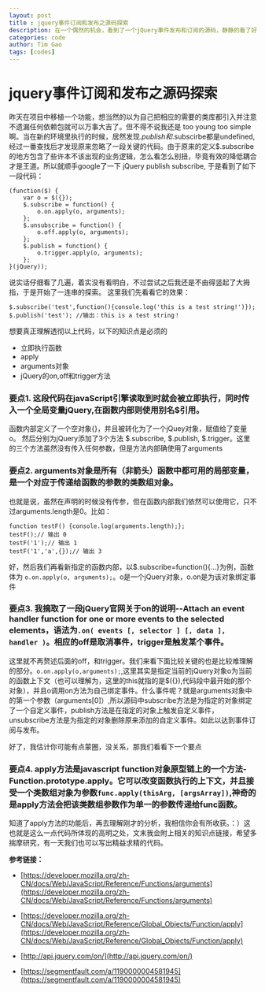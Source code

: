 ```yaml
---
layout: post
title : jquery事件订阅和发布之源码探索
description: 在一个偶然的机会，看到了一个jQuery事件发布和订阅的源码，静静的看了好久依然不明觉厉，默默的竖起来大拇指，进而引发了一连串的探索，所以有了这篇博文。
categories: code
author: Tim Gao
tags: [codes]
---
```

# jquery事件订阅和发布之源码探索

昨天在项目中移植一个功能，想当然的以为自己把相应的需要的类库都引入并注意不遗漏任何依赖包就可以万事大吉了。但不得不说我还是 too young too simple 啊。当在新的环境里执行的时候，居然发现$.publish和$.subscirbe都是undefined, 经过一番查找后才发现原来忽略了一段关键的代码。由于原来的定义$.subscribe的地方包含了些许本不该出现的业务逻辑，怎么看怎么别扭，毕竟有效的降低耦合才是王道。所以就顺手google了一下 jQuery publish subscribe, 于是看到了如下一段代码：

    (function($) { 
        var o = $({}); 
        $.subscribe = function() { 
            o.on.apply(o, arguments); 
        }; 
        $.unsubscribe = function() { 
            o.off.apply(o, arguments); 
        }; 
        $.publish = function() { 
            o.trigger.apply(o, arguments); 
        }; 
    }(jQuery));

说实话仔细看了几遍，着实没有看明白，不过尝试之后我还是不由得竖起了大拇指，于是开始了一连串的探索。
这里我们先看看它的效果：

    $.subscribe('test',function(){console.log('this is a test string!')});
    $.publish('test'); //输出：this is a test string！

想要真正理解透彻以上代码，以下的知识点是必须的

* 立即执行函数
* apply
* arguments对象
* jQuery的on,off和trigger方法

### 要点1. 这段代码在javaScript引擎读取到时就会被立即执行，同时传入一个全局变量jQuery,在函数内部则使用别名$引用。

函数内部定义了一个空对象{}，并且被转化为了一个jQuey对象，赋值给了变量o。 然后分别为jQuery添加了3个方法
$.subscribe, $.publish, $.trigger。这里的三个方法虽然没有传入任何参数，但是方法内部确使用了arguments

### 要点2. arguments对象是所有（非箭头）函数中都可用的局部变量，是一个对应于传递给函数的参数的类数组对象。

也就是说，虽然在声明的时候没有传参，但在函数内部我们依然可以使用它，只不过arguments.length是0。比如：
 
    function testF() {console.log(arguments.length);};
    testF();// 输出 0
    testF('1');// 输出 1
    testF('1','a',{});// 输出 3

好，然后我们再看新指定的函数内部，以$.subscribe=function(){...}为例，函数体为 `o.on.apply(o, arguments);`。o是一个jQuery对象，o.on是为该对象绑定事件

### 要点3. 我摘取了一段jQuery官网关于on的说明--Attach an event handler function for one or more events to the selected elements，语法为`.on( events [, selector ] [, data ], handler )`。相应的off是取消事件，trigger是触发某个事件。

这里就不再赘述后面的off，和trigger。我们来看下面比较关键的也是比较难理解的部分。`o.on.apply(o,arguments);`,这里其实是指定当前的jQuery对象o为当前的函数上下文（也可以理解为，这里的this就指的是$({}),代码段中最开始的那个对象），并且o调用on方法为自己绑定事件。什么事件呢？就是arguments对象中的第一个参数（arguments[0]）,所以源码中subscribe方法是为指定的对象绑定了一个自定义事件，publish方法是在指定的对象上触发自定义事件，unsubscribe方法是为指定的对象删除原来添加的自定义事件。如此以达到事件订阅与发布。

好了，我估计你可能有点蒙圈，没关系，那我们看看下一个要点

### 要点4. apply方法是javascript function对象原型链上的一个方法-Function.prototype.apply。它可以改变函数执行的上下文，并且接受一个类数组对象为参数`func.apply(thisArg, [argsArray])`,神奇的是apply方法会把该类数组参数作为单一的参数传递给func函数。

知道了apply方法的功能后，再去理解刚才的分析，我相信你会有所收获。：）这也就是这么一点代码所体现的高明之处，文末我会附上相关的知识点链接，希望多揣摩研究，有一天我们也可以写出精益求精的代码。

**参考链接：**

* [https://developer.mozilla.org/zh-CN/docs/Web/JavaScript/Reference/Functions/arguments](https://developer.mozilla.org/zh-CN/docs/Web/JavaScript/Reference/Functions/arguments)

* [https://developer.mozilla.org/zh-CN/docs/Web/JavaScript/Reference/Global_Objects/Function/apply](https://developer.mozilla.org/zh-CN/docs/Web/JavaScript/Reference/Global_Objects/Function/apply)

* [http://api.jquery.com/on/](http://api.jquery.com/on/)

* [https://segmentfault.com/a/1190000004581945](https://segmentfault.com/a/1190000004581945)


